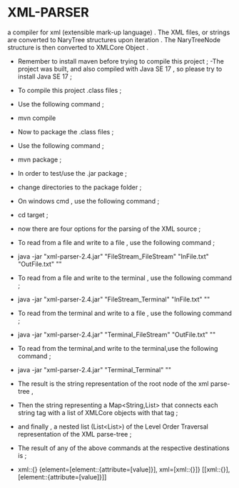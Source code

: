 # XML-PARSER 
a compiler for xml (extensible mark-up language) . 
The XML files, or strings are converted to NaryTree<XMLElement> structures upon iteration . 
The NaryTreeNode structure is then converted to XMLCore Object .  

- Remember to install maven before trying to compile this project  ; 
-The project was built, and also compiled with Java SE 17 , so please try to install Java SE 17 ; 
- To compile this project .class files ; 
- Use the following command ; 
- mvn compile  
- Now to package the .class files  ;
- Use the following command ;
- mvn package ;

- In order to test/use the .jar package ;
- change directories to the package folder ;
- On windows cmd , use the following command ;
- cd target ;
- now there are four options for the parsing of the XML source  ;
- To read from a file and  write to a file , use the following command ;
- java -jar "xml-parser-2.4.jar" "FileStream_FileStream" "InFile.txt" "OutFile.txt" "<xml><element attribute=value></element></xml>"
- To read from a file and write to the terminal  , use the following command ; 
- java -jar "xml-parser-2.4.jar" "FileStream_Terminal" "InFile.txt" "<xml><element attribute=value></element></xml>"
- To read from the terminal and write to a file , use the following command ; 
- java -jar "xml-parser-2.4.jar" "Terminal_FileStream"  "OutFile.txt" "<xml><element attribute=value></element></xml>"
- To read from the terminal,and write to the terminal,use the following command ; 
- java -jar "xml-parser-2.4.jar" "Terminal_Terminal" "<xml><element attribute=value></element></xml>"

- The result is the string representation of the root node of the xml parse-tree , 
- Then the string representing a Map<String,List<XMLCore>> that connects each string tag with a list of XMLCore objects with that tag ; 
- and finally , a nested list (List<List<XMLCore>>) of the Level Order Traversal representation of the XML parse-tree ; 

- The result of any of the above commands at the respective destinations is ; 
-  xml::{}
{element=[element::{attribute=[value]}], xml=[xml::{}]}
[[xml::{}], [element::{attribute=[value]}]]
